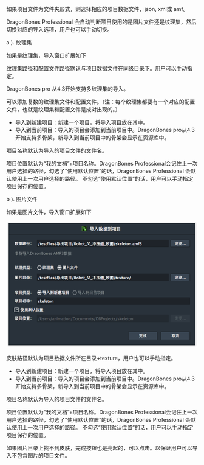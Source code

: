 如果项目文件为文件夹形式，则选择相应的项目数据文件，json, xml或 amf。

DragonBones Professional 会自动判断项目使用的是图片文件还是纹理集，然后切换对应的导入选项，用户也可以手动切换。

a ). 纹理集

如果是纹理集，导入窗口扩展如下

纹理集路径和配置文件路径默认与项目数据文件在同级目录下。用户可以手动指定。

DragonBones pro 从4.3开始支持多纹理集的导入。

可以添加复数的纹理集文件和配置文件。（注：每个纹理集都要有一个对应的配置文件，也就是纹理集和配置文件是成对出现的。）

* 导入到新建项目：新建一个项目，将导入项目放在其中。
* 导入到当前项目：导入的项目会添加到当前项目中。DragonBones pro从4.3开始支持多骨架，新导入到当前项目中的骨架会显示在资源库中。

项目名称默认为导入的项目文件的文件名。

项目位置默认为“我的文档”+项目名称。DragonBones Professional会记住上一次用户选择的路径，勾选了“使用默认位置”的话，DragonBones Professional 会默认使用上一次用户选择的路径。 不勾选“使用默认位置“的话，用户可以手动指定项目保存的位置。

b ). 图片文件

如果是图片文件，导入窗口扩展如下

![](5576ba3ab6ac9.png)

皮肤路径默认为项目数据文件所在目录+texture，用户也可以手动指定。

* 导入到新建项目：新建一个项目，将导入项目放在其中。
* 导入到当前项目：导入的项目会添加到当前项目中。DragonBones pro从4.3开始支持多骨架，新导入到当前项目中的骨架会显示在资源库中。

项目名称默认为导入的项目文件的文件名。

项目位置默认为“我的文档”+项目名称。DragonBones Professional会记住上一次用户选择的路径，勾选了“使用默认位置”的话，DragonBones Professional 会默认使用上一次用户选择的路径。 不勾选“使用默认位置“的话，用户可以手动指定项目保存的位置。

如果图片目录上找不到皮肤，完成按钮也是亮起的，可以点击。以保证用户可以导入不包含图片的项目文件。
















